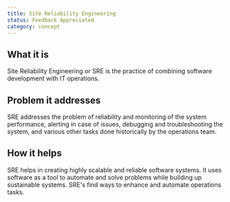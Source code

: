 ```yaml
---
title: Site Reliability Engineering
status: Feedback Appreciated
category: concept
---
```


## What it is
Site Reliability Engineering or SRE is the practice of combining software development with IT operations.

## Problem it addresses
SRE addresses the problem of reliability and monitoring of the system performance, alerting in case of issues, debugging and troubleshooting the system, and various other tasks done historically by the operations team.

## How it helps
SRE helps in creating highly scalable and reliable software systems. It uses software as a tool to automate and solve problems while building up sustainable systems. SRE's find ways to enhance and automate operations tasks.
